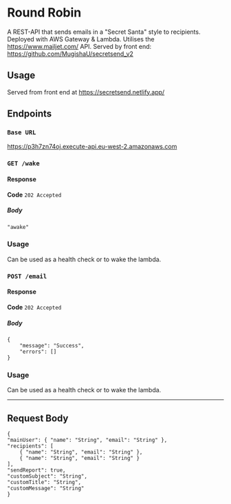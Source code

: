 # Round Robin

A REST-API that sends emails in a "Secret Santa" style to recipients. Deployed with AWS Gateway & Lambda. Utilises the https://www.mailjet.com/ API. Served by front end: https://github.com/MugishaU/secretsend_v2

## Usage

Served from front end at https://secretsend.netlify.app/

## Endpoints

### `Base URL`

https://p3h7zn74oj.execute-api.eu-west-2.amazonaws.com

### `GET /wake`

#### Response

**Code** `202 Accepted`

##### Body

    "awake"

### Usage

Can be used as a health check or to wake the lambda.

### `POST /email`

#### Response

**Code** `202 Accepted`

##### Body

    {
        "message": "Success",
        "errors": []
    }

### Usage

Can be used as a health check or to wake the lambda.

---

## Request Body

    {
    "mainUser": { "name": "String", "email": "String" },
    "recipients": [
    	{ "name": "String", "email": "String" },
    	{ "name": "String", "email": "String" }
    ],
    "sendReport": true,
    "customSubject": "String",
    "customTitle": "String",
    "customMessage": "String"
    }
